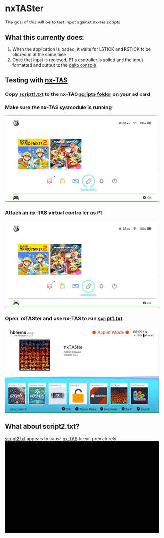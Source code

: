 # nxTASter
The goal of this will be to test input against nx-tas scripts

## What this currently does:
1. When the application is loaded, it waits for LSTICK and RSTICK to be clicked in at the same time
2. Once that input is recieved, P1's controller is polled and the input formatted and output to the [deko console](https://github.com/switchbrew/switch-examples/tree/master/graphics/deko3d/deko_console)

## Testing with [nx-TAS](https://github.com/hamhub7/nx-TAS)
### Copy [script1.txt](/script1.txt) to the nx-TAS [scripts folder](https://github.com/hamhub7/nx-TAS#scripts) on your sd card

### Make sure the nx-TAS sysmodule is running
![Opening sysmodule tesla overlay, enabling nx-TAS](/docs/turnonnxtas.gif)

### Attach an nx-TAS virtual controller as P1
![Adding virtual controller on change grip/order screen](/docs/addcontroller.gif)

### Open nxTASter and use nx-TAS to run [script1.txt](/script1.txt)
![Opening nxTASter from homebrew menu, running script1 with nx-TAS virtual controller](/docs/runtest.gif)

## What about script2.txt?
[script2.txt](/script2.txt) appears to cause [nx-TAS](https://github.com/hamhub7/nx-TAS) to exit prematurely.
![script2.gif](/docs/script2.gif)